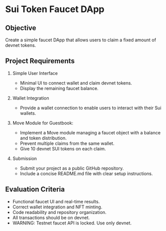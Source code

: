 # Sui Token Faucet DApp

## Objective

Create a simple faucet DApp that allows users to claim a fixed amount of devnet tokens.

## Project Requirements

1. Simple User Interface

   - Minimal UI to connect wallet and claim devnet tokens.
   - Display the remaining faucet balance.

2. Wallet Integration
   - Provide a wallet connection to enable users to interact with their Sui wallets.
3. Move Module for Guestbook:

   - Implement a Move module managing a faucet object with a balance and token distribution.
   - Prevent multiple claims from the same wallet.
   - Give 10 devnet SUI tokens on each claim.

4. Submission
   - Submit your project as a public GitHub repository.
   - Include a concise README.md file with clear setup instructions.

## Evaluation Criteria

- Functional faucet UI and real-time results.
- Correct wallet integration and NFT minting.
- Code readability and repository organization.
- All transactions should be on devnet.
- WARNING: Testnet faucet API is locked. Use only devnet.
